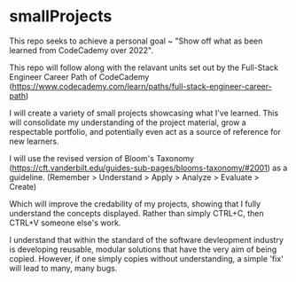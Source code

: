# smallProjects
This repo seeks to achieve a personal goal ~ "Show off what as been learned from CodeCademy over 2022".

This repo will follow along with the relavant units set out by the Full-Stack Engineer Career Path of CodeCademy (https://www.codecademy.com/learn/paths/full-stack-engineer-career-path)

I will create a variety of small projects showcasing what I've learned. 
This will consolidate my understanding of the project material, grow a respectable portfolio, and potentially even act as a source of reference for new learners.   

I will use the revised version of Bloom's Taxonomy (https://cft.vanderbilt.edu/guides-sub-pages/blooms-taxonomy/#2001) as a guideline.
(Remember > Understand > Apply > Analyze > Evaluate > Create)

Which will improve the credability of my projects, showing that I fully understand the concepts displayed. 
Rather than simply CTRL+C, then CTRL+V someone else's work. 

I understand that within the standard of the software devleopment industry is developing reusable, modular solutions that have the very aim of being copied. 
However, if one simply copies without understanding, a simple 'fix' will lead to many, many bugs.


